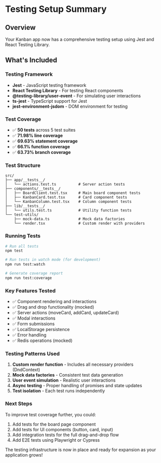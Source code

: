 # Testing Setup Summary

## Overview
Your Kanban app now has a comprehensive testing setup using Jest and React Testing Library.

## What's Included

### Testing Framework
- **Jest** - JavaScript testing framework
- **React Testing Library** - For testing React components
- **@testing-library/user-event** - For simulating user interactions
- **ts-jest** - TypeScript support for Jest
- **jest-environment-jsdom** - DOM environment for testing

### Test Coverage
- ✅ **50 tests** across 5 test suites
- ✅ **71.98% line coverage**
- ✅ **69.63% statement coverage**
- ✅ **66.1% function coverage**
- ✅ **63.73% branch coverage**

### Test Structure
```
src/
├── app/__tests__/
│   └── actions.test.ts          # Server action tests
├── components/__tests__/
│   ├── BoardClient.test.tsx     # Main board component tests
│   ├── KanbanCard.test.tsx      # Card component tests
│   └── KanbanColumn.test.tsx    # Column component tests
├── lib/__tests__/
│   └── utils.test.ts            # Utility function tests
└── test-utils/
    ├── mock-data.ts             # Mock data factories
    └── render.tsx               # Custom render with providers
```

### Running Tests
```bash
# Run all tests
npm test

# Run tests in watch mode (for development)
npm run test:watch

# Generate coverage report
npm run test:coverage
```

### Key Features Tested
- ✅ Component rendering and interactions
- ✅ Drag and drop functionality (mocked)
- ✅ Server actions (moveCard, addCard, updateCard)
- ✅ Modal interactions
- ✅ Form submissions
- ✅ LocalStorage persistence
- ✅ Error handling
- ✅ Redis operations (mocked)

### Testing Patterns Used
1. **Custom render function** - Includes all necessary providers (DndContext)
2. **Mock data factories** - Consistent test data generation
3. **User event simulation** - Realistic user interactions
4. **Async testing** - Proper handling of promises and state updates
5. **Test isolation** - Each test runs independently

### Next Steps
To improve test coverage further, you could:
1. Add tests for the board page component
2. Add tests for UI components (button, card, input)
3. Add integration tests for the full drag-and-drop flow
4. Add E2E tests using Playwright or Cypress

The testing infrastructure is now in place and ready for expansion as your application grows!